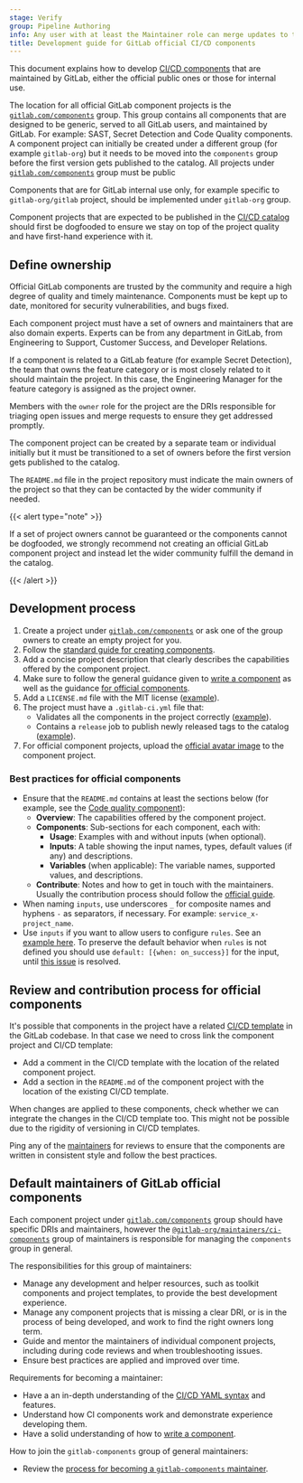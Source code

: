 ```yaml
---
stage: Verify
group: Pipeline Authoring
info: Any user with at least the Maintainer role can merge updates to this content. For details, see https://docs.gitlab.com/development/development_processes/#development-guidelines-review.
title: Development guide for GitLab official CI/CD components
---
```


This document explains how to develop [CI/CD components](../../ci/components/_index.md) that are maintained by GitLab, either the official public ones or those for internal use.

The location for all official GitLab component projects is the [`gitlab.com/components`](https://gitlab.com/components) group.
This group contains all components that are designed to be generic, served to all GitLab users, and maintained by GitLab.
For example: SAST, Secret Detection and Code Quality components.
A component project can initially be created under a different group (for example `gitlab-org`)
but it needs to be moved into the `components` group before the first version gets published to the catalog. All projects under [`gitlab.com/components`](https://gitlab.com/components) group must be public

Components that are for GitLab internal use only, for example specific to `gitlab-org/gitlab` project, should be
implemented under `gitlab-org` group.

Component projects that are expected to be published in the [CI/CD catalog](../../ci/components/_index.md#cicd-catalog)
should first be dogfooded to ensure we stay on top of the project quality and have first-hand
experience with it.

## Define ownership

Official GitLab components are trusted by the community and require a high degree of quality and timely maintenance.
Components must be kept up to date, monitored for security vulnerabilities, and bugs fixed.

Each component project must have a set of owners and maintainers that are also domain experts.
Experts can be from any department in GitLab, from Engineering to Support, Customer Success, and Developer Relations.

If a component is related to a GitLab feature (for example Secret Detection), the team that owns the
feature category or is most closely related to it should maintain the project.
In this case, the Engineering Manager for the feature category is assigned as the project owner.

Members with the `owner` role for the project are the DRIs responsible for triaging open issues and merge requests to ensure they get addressed promptly.

The component project can be created by a separate team or individual initially but it must be transitioned
to a set of owners before the first version gets published to the catalog.

The `README.md` file in the project repository must indicate the main owners of the project so that
they can be contacted by the wider community if needed.

{{< alert type="note" >}}

If a set of project owners cannot be guaranteed or the components cannot be dogfooded, we strongly recommend
not creating an official GitLab component project and instead let the wider community fulfill the demand
in the catalog.

{{< /alert >}}

## Development process

1. Create a project under [`gitlab.com/components`](https://gitlab.com/components)
   or ask one of the group owners to create an empty project for you.
1. Follow the [standard guide for creating components](../../ci/components/_index.md).
1. Add a concise project description that clearly describes the capabilities offered by the component project.
1. Make sure to follow the general guidance given to [write a component](../../ci/components/_index.md#write-a-component) as well as
   the guidance [for official components](#best-practices-for-official-components).
1. Add a `LICENSE.md` file with the MIT license ([example](https://gitlab.com/components/ruby/-/blob/d8db5288b01947e8a931d8d1a410befed69325a7/LICENSE.md)).
1. The project must have a `.gitlab-ci.yml` file that:
   - Validates all the components in the project correctly
     ([example](https://gitlab.com/components/secret-detection/-/blob/646d0fcbbf3c2a3e4b576f1884543c874041c633/.gitlab-ci.yml#L11-23)).
   - Contains a `release` job to publish newly released tags to the catalog
     ([example](https://gitlab.com/components/secret-detection/-/blob/646d0fcbbf3c2a3e4b576f1884543c874041c633/.gitlab-ci.yml#L50-58)).
1. For official component projects, upload the [official avatar image](https://gitlab.com/gitlab-org/gitlab/-/blob/master/doc/development/cicd/img/avatar_component_project_v16_8.png) to the component project.

### Best practices for official components

- Ensure that the `README.md` contains at least the sections below (for example, see the [Code quality component](https://gitlab.com/components/code-quality)):
  - **Overview**: The capabilities offered by the component project.
  - **Components**: Sub-sections for each component, each with:
    - **Usage**: Examples with and without inputs (when optional).
    - **Inputs**: A table showing the input names, types, default values (if any) and descriptions.
    - **Variables** (when applicable): The variable names, supported values, and descriptions.
  - **Contribute**: Notes and how to get in touch with the maintainers.
    Usually the contribution process should follow the [official guide](../../ci/components/_index.md).
- When naming `inputs`, use underscores `_` for composite names and hyphens `-` as separators, if necessary. For example: `service_x-project_name`.
- Use `inputs` if you want to allow users to configure `rules`. See an [example here](https://gitlab.com/components/opentofu/-/blob/5e86fd6c5f524785fd3dbd6cdb09f03d19a0cced/templates/fmt.yml#L82-88).
  To preserve the default behavior when `rules` is not defined you should use `default: [{when: on_success}]` for the input, until [this issue](https://gitlab.com/gitlab-org/gitlab/-/issues/440468) is resolved.

## Review and contribution process for official components

It's possible that components in the project have a related [CI/CD template](templates.md) in the GitLab codebase.
In that case we need to cross link the component project and CI/CD template:

- Add a comment in the CI/CD template with the location of the related component project.
- Add a section in the `README.md` of the component project with the location of the existing CI/CD template.

When changes are applied to these components, check whether we can integrate the changes in the CI/CD template too.
This might not be possible due to the rigidity of versioning in CI/CD templates.

Ping any of the [maintainers](#default-maintainers-of-gitlab-official-components)
for reviews to ensure that the components are written in consistent style and follow the best practices.

## Default maintainers of GitLab official components

Each component project under [`gitlab.com/components`](https://gitlab.com/components) group should
have specific DRIs and maintainers, however the [`@gitlab-org/maintainers/ci-components`](https://gitlab.com/groups/gitlab-org/maintainers/ci-components/-/group_members?with_inherited_permissions=exclude)
group of maintainers is responsible for managing the `components` group in general.

The responsibilities for this group of maintainers:

- Manage any development and helper resources, such as toolkit components and project templates, to provide the best development experience.
- Manage any component projects that is missing a clear DRI, or is in the process of being developed, and work to find the right owners long term.
- Guide and mentor the maintainers of individual component projects, including during code reviews and when troubleshooting issues.
- Ensure best practices are applied and improved over time.

Requirements for becoming a maintainer:

- Have a an in-depth understanding of the [CI/CD YAML syntax](../../ci/yaml/_index.md) and features.
- Understand how CI components work and demonstrate experience developing them.
- Have a solid understanding of how to [write a component](../../ci/components/_index.md#write-a-component).

How to join the `gitlab-components` group of general maintainers:

- Review the [process for becoming a `gitlab-components` maintainer](https://handbook.gitlab.com/handbook/engineering/workflow/code-review/#project-maintainer-process-for-gitlab-components).
